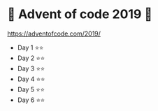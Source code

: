 # :christmas_tree: Advent of code 2019 :christmas_tree:

https://adventofcode.com/2019/

- Day 1 :star::star:
- Day 2 :star::star:
- Day 3 :star::star:
- Day 4 :star::star:
- Day 5 :star::star:
- Day 6 :star::star:
